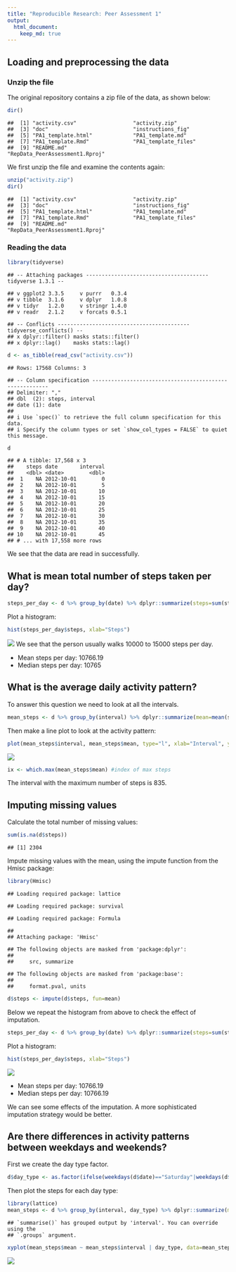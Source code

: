 ```yaml
---
title: "Reproducible Research: Peer Assessment 1"
output: 
  html_document:
    keep_md: true
---
```



## Loading and preprocessing the data

### Unzip the file

The original repository contains a zip file of the data, as shown below:

```r
dir()
```

```
##  [1] "activity.csv"                  "activity.zip"                 
##  [3] "doc"                           "instructions_fig"             
##  [5] "PA1_template.html"             "PA1_template.md"              
##  [7] "PA1_template.Rmd"              "PA1_template_files"           
##  [9] "README.md"                     "RepData_PeerAssessment1.Rproj"
```
We first unzip the file and examine the contents again:

```r
unzip("activity.zip")
dir()
```

```
##  [1] "activity.csv"                  "activity.zip"                 
##  [3] "doc"                           "instructions_fig"             
##  [5] "PA1_template.html"             "PA1_template.md"              
##  [7] "PA1_template.Rmd"              "PA1_template_files"           
##  [9] "README.md"                     "RepData_PeerAssessment1.Rproj"
```

### Reading the data


```r
library(tidyverse)
```

```
## -- Attaching packages --------------------------------------- tidyverse 1.3.1 --
```

```
## v ggplot2 3.3.5     v purrr   0.3.4
## v tibble  3.1.6     v dplyr   1.0.8
## v tidyr   1.2.0     v stringr 1.4.0
## v readr   2.1.2     v forcats 0.5.1
```

```
## -- Conflicts ------------------------------------------ tidyverse_conflicts() --
## x dplyr::filter() masks stats::filter()
## x dplyr::lag()    masks stats::lag()
```

```r
d <- as_tibble(read_csv("activity.csv"))
```

```
## Rows: 17568 Columns: 3
```

```
## -- Column specification --------------------------------------------------------
## Delimiter: ","
## dbl  (2): steps, interval
## date (1): date
## 
## i Use `spec()` to retrieve the full column specification for this data.
## i Specify the column types or set `show_col_types = FALSE` to quiet this message.
```

```r
d
```

```
## # A tibble: 17,568 x 3
##    steps date       interval
##    <dbl> <date>        <dbl>
##  1    NA 2012-10-01        0
##  2    NA 2012-10-01        5
##  3    NA 2012-10-01       10
##  4    NA 2012-10-01       15
##  5    NA 2012-10-01       20
##  6    NA 2012-10-01       25
##  7    NA 2012-10-01       30
##  8    NA 2012-10-01       35
##  9    NA 2012-10-01       40
## 10    NA 2012-10-01       45
## # ... with 17,558 more rows
```
We see that the data are read in successfully.

## What is mean total number of steps taken per day?


```r
steps_per_day <- d %>% group_by(date) %>% dplyr::summarize(steps=sum(steps))
```
Plot a histogram:

```r
hist(steps_per_day$steps, xlab="Steps")
```

![](PA1_template_files/figure-html/unnamed-chunk-5-1.png)<!-- -->
We see that the person usually walks 10000 to 15000 steps per day.

* Mean steps per day: 10766.19
* Median steps per day: 10765

## What is the average daily activity pattern?

To answer this question we need to look at all the intervals.

```r
mean_steps <- d %>% group_by(interval) %>% dplyr::summarize(mean=mean(steps, na.rm=T))
```
Then make a line plot to look at the activity pattern:

```r
plot(mean_steps$interval, mean_steps$mean, type="l", xlab="Interval", ylab="Number of steps", main="Average number of steps per interval")
```

![](PA1_template_files/figure-html/unnamed-chunk-7-1.png)<!-- -->

```r
ix <- which.max(mean_steps$mean) #index of max steps
```
The interval with the maximum number of steps is 835.

## Imputing missing values

Calculate the total number of missing values:

```r
sum(is.na(d$steps))
```

```
## [1] 2304
```
Impute missing values with the mean, using the impute function from the Hmisc package:

```r
library(Hmisc)
```

```
## Loading required package: lattice
```

```
## Loading required package: survival
```

```
## Loading required package: Formula
```

```
## 
## Attaching package: 'Hmisc'
```

```
## The following objects are masked from 'package:dplyr':
## 
##     src, summarize
```

```
## The following objects are masked from 'package:base':
## 
##     format.pval, units
```

```r
d$steps <- impute(d$steps, fun=mean)
```
Below we repeat the histogram from above to check the effect of imputation.

```r
steps_per_day <- d %>% group_by(date) %>% dplyr::summarize(steps=sum(steps))
```
Plot a histogram:

```r
hist(steps_per_day$steps, xlab="Steps")
```

![](PA1_template_files/figure-html/unnamed-chunk-11-1.png)<!-- -->

* Mean steps per day: 10766.19
* Median steps per day: 10766.19

We can see some effects of the imputation. A more sophisticated imputation strategy would be better.

## Are there differences in activity patterns between weekdays and weekends?

First we create the day type factor.

```r
d$day_type <- as.factor(ifelse(weekdays(d$date)=="Saturday"|weekdays(d$date)=="Sunday", "weekend", "weekday"))
```
Then plot the steps for each day type:

```r
library(lattice)
mean_steps <- d %>% group_by(interval, day_type) %>% dplyr::summarize(mean=mean(steps, na.rm=T))
```

```
## `summarise()` has grouped output by 'interval'. You can override using the
## `.groups` argument.
```

```r
xyplot(mean_steps$mean ~ mean_steps$interval | day_type, data=mean_steps, type="l", ylab = "Number of steps", main="Activity pattern for weekdays and weekends", xlab = "Interval", layout=c(1,2))
```

![](PA1_template_files/figure-html/unnamed-chunk-13-1.png)<!-- -->


